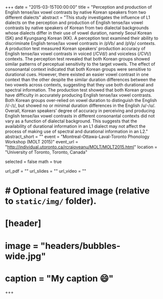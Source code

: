 +++
date = "2015-03-15T00:00:00"
title = "Perception and production of English tense/lax vowel contrasts by native Korean speakers from two different dialects"
abstract = "This study investigates the influence of L1 dialects on the perception and production of English tense/lax vowel contrasts by native speakers of Korean from two dialectal backgrounds whose dialects differ in their use of vowel duration, namely Seoul Korean (SK) and Kyungsang Korean (KK). A perception test examined their ability to discriminate English tense/lax vowel contrasts in /pVb/ and /pVp/ contexts. A production test measured Korean speakers’ production accuracy of English tense/lax vowel contrasts in voiced (/CVd/) and voiceless (/CVt/) contexts. The perception test revealed that both Korean groups showed similar patterns of perceptual sensitivity to the target vowels. The effect of consonantal context indicated that both Korean groups were sensitive to durational cues. However, there existed an easier vowel contrast in one context than the other despite the similar duration differences between the two vowels across contexts, suggesting that they use both durational and spectral information. The production test showed that both Korean groups have difficulty in accurately producing English tense/lax vowel contrasts. Both Korean groups over-relied on vowel duration to distinguish the English /i/-/ɪ/, but showed no or minimal duration differences in the English /u/-/ʊ/. Overall, Korean speakers’ degree of accuracy in perceiving and producing English tense/lax vowel contrasts in different consonantal contexts did not vary as a function of dialectal background. This suggests that the availability of durational information in an L1 dialect may not affect the process of making use of spectral and durational information in an L2."
abstract_short = ""
event = "Montreal-Ottawa-Laval-Toronto Phonology Workshop (MOLT 2015)"
event_url = "http://individual.utoronto.ca/rcraioveanu/MOLT/MOLT2015.html"
location = "University of Toronto, Toronto, Canada"

selected = false
math = true

url_pdf = ""
url_slides = ""
url_video = ""

# # Optional featured image (relative to `static/img/` folder).
# [header]
# image = "headers/bubbles-wide.jpg"
# caption = "My caption :smile:"

+++

